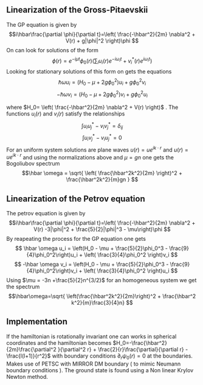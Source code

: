 ## Linearization of the Gross-Pitaevskii 
The GP equation is given by 
$$i\hbar\frac{\partial \phi}{\partial t}=\left( \frac{-\hbar^2}{2m}  \nabla^2 + V(r) + g|\phi|^2 \right)\phi  $$
On can look for solutions of the form 
$$ \phi(r) = e^{-i\mu t}\phi_0(r)\left( \sum_i u_i(r) e^{-i\omega_i t}  + v_i^*(r)e^{i\omega_i t}\right)$$
Looking for stationary solutions of this form on gets the equations
$$ \hbar \omega u_i = (H_0 - \mu + 2g\phi_0^2)u_i + g\phi_0^2v_i$$
$$ - \hbar \omega v_i = (H_0 - \mu + 2g\phi_0^2)v_i + g\phi_0^2u_i$$

where $H_0= \left( \frac{-\hbar^2}{2m}  \nabla^2 + V(r) \right)$ .
The functions $u_i(r)$ and $v_i(r)$ satisfy the relationships
$$\int u_iu_j^* - v_iv_j^* = \delta_{ij}$$
$$\int u_iv_j^* - v_iu_j^* = 0$$
For an uniform system solutions are plane waves $u(r)=ue^{ik\cdot r}$ and $u(r)=ue^{ik\cdot r}$ and using the normalizations above and $\mu=gn$ one gets the Bogoliubov spectrum
$$\hbar \omega = \sqrt{ \left( \frac{\hbar^2k^2}{2m} \right)^2 + \frac{\hbar^2k^2}{m}gn } $$ 

## Linearization of the Petrov equation
The petrov equation is given by $$i\hbar\frac{\partial \phi}{\partial t}=\left( \frac{-\hbar^2}{2m}  \nabla^2 + V(r) -3|\phi|^2 + \frac{5}{2}|\phi|^3  - \mu\right)\phi $$
By reapeating the process for the GP equation one gets
$$ \hbar \omega u_i = \left(H_0 - \mu + \frac{5}{2}\phi_0^3 - \frac{9}{4}\phi_0^2\right)u_i + \left( \frac{3}{4}\phi_0^2 \right)v_i $$
$$ -\hbar \omega v_i = \left(H_0 - \mu + \frac{5}{2}\phi_0^3 - \frac{9}{4}\phi_0^2\right)v_i + \left( \frac{3}{4}\phi_0^2 \right)u_i $$
Using $\mu = -3n +\frac{5}{2}n^{3/2}$ for an homogeneous system we get the spectrum
$$\hbar\omega=\sqrt{ \left(\frac{\hbar^2k^2}{2m}\right)^2 + \frac{\hbar^2 k^2}{m}\frac{3}{4}n} $$

## Implementation
If the hamiltonian is rotationally invariant one can works in spherical coordinates and the hamiltonian becomes $H_0=-\frac{\hbar^2}{2m}\frac{\partial^2 }{\partial^2 r} + \frac{2}{r}\frac{\partial}{\partial r} - \frac{l(l+1)}{r^2}$ with boundary conditions $\partial_r\psi_0(r)=0$ at the boundaries. Makes use of PETSC with MIRROR DM boundary ( to mimic Neumann boundary conditions ). The ground state is found using a Non linear Krylov Newton method.